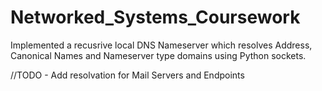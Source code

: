 # Networked_Systems_Coursework
Implemented a recusrive local DNS Nameserver which resolves Address, Canonical Names and Nameserver type domains using Python sockets. 

//TODO - Add resolvation for Mail Servers and Endpoints
